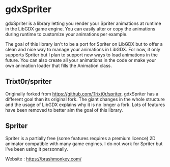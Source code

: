 # gdxSpriter

gdxSpriter is a library letting you render your Spriter animations at runtime in the LibGDX game engine. You can easily alter or copy the animations during runtime to customize your animations per example.

The goal of this library isn't to be a port for Spriter on LibGDX but to offer a clean and nice way to manage your animations in LibGDX. For now, it only supports Spriter but I plan to support new ways to load animations in the future. You can also create all your animations in the code or make your own animation loader that fills the Animation class.

## Trixt0r/spriter

Originally forked from https://github.com/Trixt0r/spriter, gdxSpriter has a different goal than its original fork. The giant changes in the whole structure and the usage of LibGDX explains why it is no longer a fork. Lots of features have been removed to better aim the goal of this library.

## Spriter

Spriter is a partially free (some features requires a premium licence) 2D animator compatible with many game engines. I do not work for Spriter but I've been using it personnally.

Website : https://brashmonkey.com/
